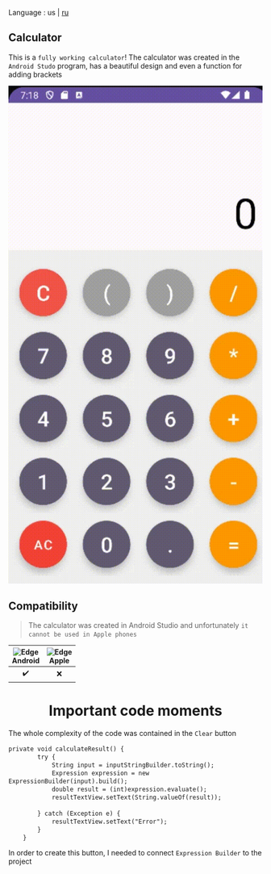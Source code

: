Language : us | [ru](./README.ru-RU.md)

## Calculator
This is a `fully working calculator`! The calculator was created in the `Android Studo` program, has a beautiful design and even a function for adding brackets

![Gif](gif.gif) 

 ## Compatibility

> The calculator was created in Android Studio and unfortunately `it cannot be used in Apple phones`

| <img src="https://upload.wikimedia.org/wikipedia/commons/thumb/d/d7/Android_robot.svg/800px-Android_robot.svg.png_48x48.png" alt="Edge" width="45px" height="50px" /></br>Android | <img src="https://upload.wikimedia.org/wikipedia/commons/thumb/1/1b/Apple_logo_grey.svg/1724px-Apple_logo_grey.svg.png" alt="Edge" width="45px" height="50px" /></br>Apple |
:-------:|:-------:|
|    ✔️  |    ❌  |

<h1 align="center">Important code moments</h1> 

The whole complexity of the code was contained in the `Clear` button

```
private void calculateResult() {
        try {
            String input = inputStringBuilder.toString();
            Expression expression = new ExpressionBuilder(input).build();
            double result = (int)expression.evaluate();
            resultTextView.setText(String.valueOf(result));

        } catch (Exception e) {
            resultTextView.setText("Error");
        }
    }
```
In order to create this button, I needed to connect `Expression Builder` to the project
